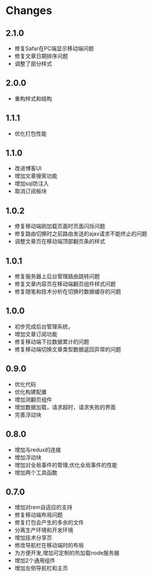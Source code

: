 # Changes

## 2.1.0

- 修复Safar在PC端显示移动端问题
- 修复文章日期排序问题
- 调整了部分样式

## 2.0.0 

- 重构样式和结构

## 1.1.1

- 优化打包性能

## 1.1.0

- 改进博客UI
- 增加文章搜索功能
- 增加sql防注入
- 取消订阅板块

## 1.0.2

- 修复移动端刚加载页面时页面闪烁问题
- 修复路由切换时之前路由发送的ajax请求不能终止的问题
- 调整文章页在移动端顶部翻页条的样式

## 1.0.1

- 修复服务器上后台管理路由跳转问题
- 修复文章内容页在移动端翻页组件样式问题
- 修复随笔和技术分析在切换时数据缓存的问题

## 1.0.0

- 初步完成后台管理系统，
- 增加文章订阅功能
- 修复移动端下拉数据累计的问题
- 修复移动端切换文章类型数据返回异常的问题

## 0.9.0

- 优化代码
- 优化构建配置
- 增加测翻页组件
- 增加数据加载，请求超时，请求失败的界面
- 完善浮动块

## 0.8.0

- 增加与redux的连接
- 增加浮动块
- 增加对全局事件的管理,优化全局事件的性能
- 增加两个工具函数

## 0.7.0

- 增加对rem自适应的支持
- 修复移动端布局问题
- 修复打包会产生的多余的文件
- 分离生产环境和开发环境
- 增加技术分享页
- 修改导航栏在移动端时的布局
- 为方便开发,增加可定制的热加载node服务器
- 增加2个通用组件
- 增加左侧导航栏和主页
